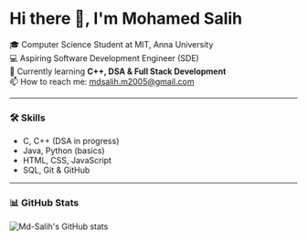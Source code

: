 # Hi there 👋, I'm Mohamed Salih  

🎓 Computer Science Student at MIT, Anna University  
💻 Aspiring Software Development Engineer (SDE)  
🌱 Currently learning **C++, DSA & Full Stack Development**  
📫 How to reach me: [mdsalih.m2005@gmail.com](mailto:mdsalih.m2005@gmail.com)  

---

### 🛠️ Skills
- C, C++ (DSA in progress)  
- Java, Python (basics)  
- HTML, CSS, JavaScript  
- SQL, Git & GitHub  

---

### 📊 GitHub Stats
![Md-Salih's GitHub stats](https://github-readme-stats.vercel.app/api?username=Md-Salih&show_icons=true&theme=tokyonight)  
